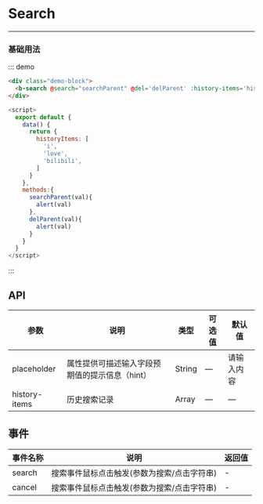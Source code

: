 # Search
----
### 基础用法

<div class="demo-block">
  <b-search @search="searchParent" @del='delParent' :history-items='historyItems'></b-search>
</div>

<script>
  export default {
    data() {
      return {
        historyItems: [
          'i',
          'love',
          'bilibili',
        ]
      }
    },
    methods:{
      searchParent(val){
        alert(val)
      },
      delParent(val){
        alert(val)
      }
    }
  }
</script>
::: demo
```html
<div class="demo-block">
  <b-search @search="searchParent" @del='delParent' :history-items='historyItems'></b-search>
</div>
```
```javascript
<script>
  export default {
    data() {
      return {
        historyItems: [
          'i',
          'love',
          'bilibili',
        ]
      }
    },
    methods:{
      searchParent(val){
        alert(val)
      },
      delParent(val){
        alert(val)
      }
    }
  }
</script>
```
:::

## API

| 参数      | 说明          | 类型      | 可选值                      | 默认值       |
|---------- |-------------- |---------- |-------------------------  |------------- |
| placeholder | 属性提供可描述输入字段预期值的提示信息（hint） | String | — | 请输入内容 |
| history-items | 历史搜索记录 | Array | — | — |

## 事件

| 事件名称      | 说明          | 返回值  |
|---------- |-------------- |---------- |
|  search  | 搜索事件鼠标点击触发(参数为搜索/点击字符串) | - |
|  cancel  | 搜索事件鼠标点击触发(参数为搜索/点击字符串) | - |
